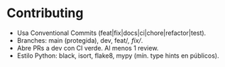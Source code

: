 
# Contributing
- Usa Conventional Commits (feat|fix|docs|ci|chore|refactor|test).
- Branches: main (protegida), dev, feat/*, fix/*.
- Abre PRs a dev con CI verde. Al menos 1 review.
- Estilo Python: black, isort, flake8, mypy (mín. type hints en públicos).
